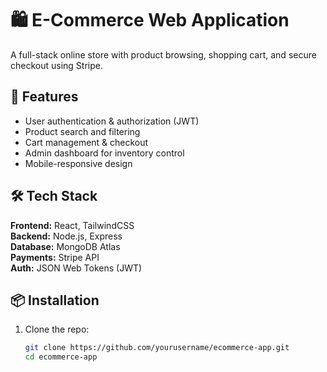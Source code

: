 # 🛍️ E-Commerce Web Application

A full-stack online store with product browsing, shopping cart, and secure checkout using Stripe.

## 🚀 Features
- User authentication & authorization (JWT)
- Product search and filtering
- Cart management & checkout
- Admin dashboard for inventory control
- Mobile-responsive design

## 🛠️ Tech Stack
**Frontend:** React, TailwindCSS  
**Backend:** Node.js, Express  
**Database:** MongoDB Atlas  
**Payments:** Stripe API  
**Auth:** JSON Web Tokens (JWT)  

## 📦 Installation
1. Clone the repo:
   ```bash
   git clone https://github.com/yourusername/ecommerce-app.git
   cd ecommerce-app
